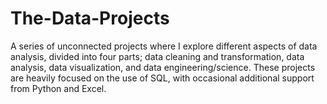 # The-Data-Projects

A series of unconnected projects where I explore different aspects of data analysis, divided into four parts; data cleaning and transformation, data analysis, data visualization, and data engineering/science. These projects are heavily focused on the use of SQL, with occasional additional support from Python and Excel.
